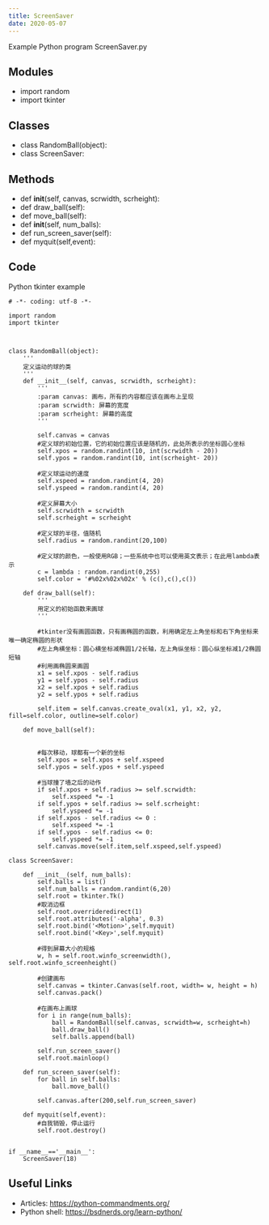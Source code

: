 ```yaml
---
title: ScreenSaver
date: 2020-05-07
---
```

Example Python program ScreenSaver.py

## Modules

* import random
* import tkinter

## Classes

* class RandomBall(object):
* class ScreenSaver:

## Methods

* def __init__(self, canvas, scrwidth, scrheight):
* def draw_ball(self):
* def move_ball(self):
* def __init__(self, num_balls):
* def run_screen_saver(self):
* def myquit(self,event):

## Code

Python tkinter example

    # -*- coding: utf-8 -*-
    
    import random
    import tkinter
    
    
    
    class RandomBall(object):
        '''
        定义运动的球的类
        '''
        def __init__(self, canvas, scrwidth, scrheight):
            '''
            :param canvas: 画布，所有的内容都应该在画布上呈现
            :param scrwidth: 屏幕的宽度
            :param scrheight: 屏幕的高度
            '''
    
            self.canvas = canvas
            #定义球的初始位置，它的初始位置应该是随机的，此处所表示的坐标圆心坐标
            self.xpos = random.randint(10, int(scrwidth - 20))
            self.ypos = random.randint(10, int(scrheight- 20))
    
            #定义球运动的速度
            self.xspeed = random.randint(4, 20)
            self.yspeed = random.randint(4, 20)
    
            #定义屏幕大小
            self.scrwidth = scrwidth
            self.scrheight = scrheight
    
            #定义球的半径，值随机
            self.radius = random.randint(20,100)
    
            #定义球的颜色，一般使用RGB；一些系统中也可以使用英文表示；在此用lambda表示
            c = lambda : random.randint(0,255)
            self.color = '#%02x%02x%02x' % (c(),c(),c())
    
        def draw_ball(self):
            '''
            用定义的初始函数来画球
            '''
    
            #tkinter没有画圆函数，只有画椭圆的函数，利用确定左上角坐标和右下角坐标来唯一确定椭圆的形状
            #左上角横坐标：圆心横坐标减椭圆1/2长轴，左上角纵坐标：圆心纵坐标减1/2椭圆短轴
            #利用画椭圆来画圆
            x1 = self.xpos - self.radius
            y1 = self.ypos - self.radius
            x2 = self.xpos + self.radius
            y2 = self.ypos + self.radius
    
            self.item = self.canvas.create_oval(x1, y1, x2, y2, fill=self.color, outline=self.color)
    
        def move_ball(self):
    
    
            #每次移动，球都有一个新的坐标
            self.xpos = self.xpos + self.xspeed
            self.ypos = self.ypos + self.yspeed
    
            #当球撞了墙之后的动作
            if self.xpos + self.radius >= self.scrwidth:
                self.xspeed *= -1
            if self.ypos + self.radius >= self.scrheight:
                self.yspeed *= -1
            if self.xpos - self.radius <= 0 :
                self.xspeed *= -1
            if self.ypos - self.radius <= 0:
                self.yspeed *= -1
            self.canvas.move(self.item,self.xspeed,self.yspeed)
    
    class ScreenSaver:
    
        def __init__(self, num_balls):
            self.balls = list()
            self.num_balls = random.randint(6,20)
            self.root = tkinter.Tk()
            #取消边框
            self.root.overrideredirect(1)
            self.root.attributes('-alpha', 0.3)
            self.root.bind('<Motion>',self.myquit)
            self.root.bind('<Key>',self.myquit)
    
            #得到屏幕大小的规格
            w, h = self.root.winfo_screenwidth(), self.root.winfo_screenheight()
    
            #创建画布
            self.canvas = tkinter.Canvas(self.root, width= w, height = h)
            self.canvas.pack()
    
            #在画布上画球
            for i in range(num_balls):
                ball = RandomBall(self.canvas, scrwidth=w, scrheight=h)
                ball.draw_ball()
                self.balls.append(ball)
    
            self.run_screen_saver()
            self.root.mainloop()
    
        def run_screen_saver(self):
            for ball in self.balls:
                ball.move_ball()
    
            self.canvas.after(200,self.run_screen_saver)
    
        def myquit(self,event):
            #自我销毁，停止运行
            self.root.destroy()
    
    
    if __name__=='__main__':
        ScreenSaver(18)
    

## Useful Links

- Articles: https://python-commandments.org/
- Python shell: https://bsdnerds.org/learn-python/

